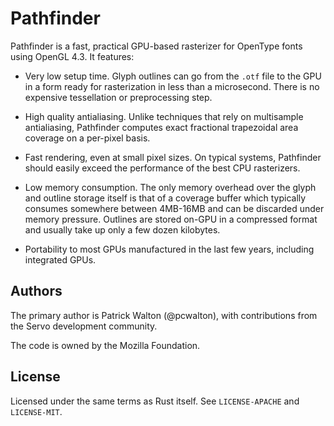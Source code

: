 # Pathfinder

Pathfinder is a fast, practical GPU-based rasterizer for OpenType fonts using OpenGL 4.3. It
features:

* Very low setup time. Glyph outlines can go from the `.otf` file to the GPU in a form ready for
  rasterization in less than a microsecond. There is no expensive tessellation or preprocessing
  step.

* High quality antialiasing. Unlike techniques that rely on multisample antialiasing, Pathfinder
  computes exact fractional trapezoidal area coverage on a per-pixel basis.

* Fast rendering, even at small pixel sizes. On typical systems, Pathfinder should easily exceed
  the performance of the best CPU rasterizers.

* Low memory consumption. The only memory overhead over the glyph and outline storage itself is
  that of a coverage buffer which typically consumes somewhere between 4MB-16MB and can be
  discarded under memory pressure. Outlines are stored on-GPU in a compressed format and usually
  take up only a few dozen kilobytes.

* Portability to most GPUs manufactured in the last few years, including integrated GPUs.

## Authors

The primary author is Patrick Walton (@pcwalton), with contributions from the Servo development
community.

The code is owned by the Mozilla Foundation.

## License

Licensed under the same terms as Rust itself. See `LICENSE-APACHE` and `LICENSE-MIT`.

